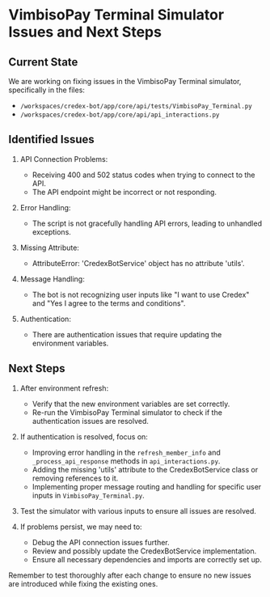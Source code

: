 # VimbisoPay Terminal Simulator Issues and Next Steps

## Current State
We are working on fixing issues in the VimbisoPay Terminal simulator, specifically in the files:
- `/workspaces/credex-bot/app/core/api/tests/VimbisoPay_Terminal.py`
- `/workspaces/credex-bot/app/core/api/api_interactions.py`

## Identified Issues
1. API Connection Problems:
   - Receiving 400 and 502 status codes when trying to connect to the API.
   - The API endpoint might be incorrect or not responding.

2. Error Handling:
   - The script is not gracefully handling API errors, leading to unhandled exceptions.

3. Missing Attribute:
   - AttributeError: 'CredexBotService' object has no attribute 'utils'.

4. Message Handling:
   - The bot is not recognizing user inputs like "I want to use Credex" and "Yes I agree to the terms and conditions".

5. Authentication:
   - There are authentication issues that require updating the environment variables.

## Next Steps
1. After environment refresh:
   - Verify that the new environment variables are set correctly.
   - Re-run the VimbisoPay Terminal simulator to check if the authentication issues are resolved.

2. If authentication is resolved, focus on:
   - Improving error handling in the `refresh_member_info` and `_process_api_response` methods in `api_interactions.py`.
   - Adding the missing 'utils' attribute to the CredexBotService class or removing references to it.
   - Implementing proper message routing and handling for specific user inputs in `VimbisoPay_Terminal.py`.

3. Test the simulator with various inputs to ensure all issues are resolved.

4. If problems persist, we may need to:
   - Debug the API connection issues further.
   - Review and possibly update the CredexBotService implementation.
   - Ensure all necessary dependencies and imports are correctly set up.

Remember to test thoroughly after each change to ensure no new issues are introduced while fixing the existing ones.